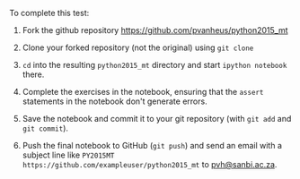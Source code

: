 To complete this test:

1. Fork the github repository https://github.com/pvanheus/python2015_mt

2. Clone your forked repository (not the original) using `git clone`

3. `cd` into the resulting `python2015_mt` directory and start `ipython notebook` there.

4. Complete the exercises in the notebook, ensuring that the `assert` statements in the notebook don't generate errors.

5. Save the notebook and commit it to your git repository (with `git add` and `git commit`).

6. Push the final notebook to GitHub (`git push`) and send an email with a subject line like `PY2015MT https://github.com/exampleuser/python2015_mt` to pvh@sanbi.ac.za.
